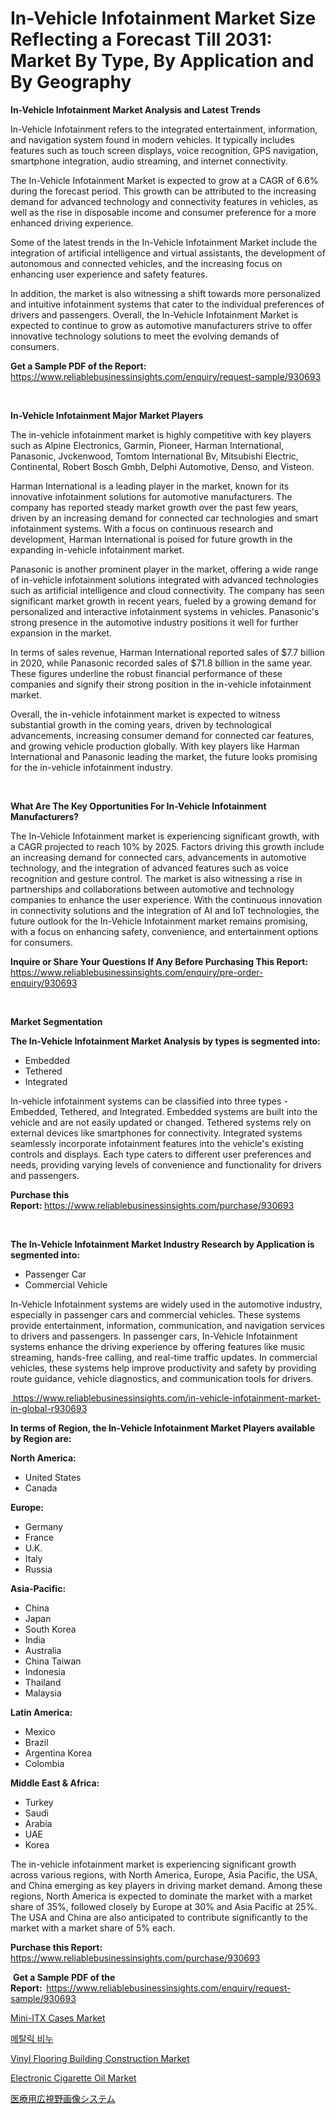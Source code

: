 <p><h1>In-Vehicle Infotainment Market Size Reflecting a Forecast Till 2031: Market By Type, By Application and By Geography</h1></p><p><strong>In-Vehicle Infotainment Market Analysis and Latest Trends</strong></p>
<p><p>In-Vehicle Infotainment refers to the integrated entertainment, information, and navigation system found in modern vehicles. It typically includes features such as touch screen displays, voice recognition, GPS navigation, smartphone integration, audio streaming, and internet connectivity.</p><p>The In-Vehicle Infotainment Market is expected to grow at a CAGR of 6.6% during the forecast period. This growth can be attributed to the increasing demand for advanced technology and connectivity features in vehicles, as well as the rise in disposable income and consumer preference for a more enhanced driving experience.</p><p>Some of the latest trends in the In-Vehicle Infotainment Market include the integration of artificial intelligence and virtual assistants, the development of autonomous and connected vehicles, and the increasing focus on enhancing user experience and safety features.</p><p>In addition, the market is also witnessing a shift towards more personalized and intuitive infotainment systems that cater to the individual preferences of drivers and passengers. Overall, the In-Vehicle Infotainment Market is expected to continue to grow as automotive manufacturers strive to offer innovative technology solutions to meet the evolving demands of consumers.</p></p>
<p><strong>Get a Sample PDF of the Report:&nbsp;</strong> <a href="https://www.reliablebusinessinsights.com/enquiry/request-sample/930693">https://www.reliablebusinessinsights.com/enquiry/request-sample/930693</a></p>
<p>&nbsp;</p>
<p><strong>In-Vehicle Infotainment Major Market Players</strong></p>
<p><p>The in-vehicle infotainment market is highly competitive with key players such as Alpine Electronics, Garmin, Pioneer, Harman International, Panasonic, Jvckenwood, Tomtom International Bv, Mitsubishi Electric, Continental, Robert Bosch Gmbh, Delphi Automotive, Denso, and Visteon.</p><p>Harman International is a leading player in the market, known for its innovative infotainment solutions for automotive manufacturers. The company has reported steady market growth over the past few years, driven by an increasing demand for connected car technologies and smart infotainment systems. With a focus on continuous research and development, Harman International is poised for future growth in the expanding in-vehicle infotainment market.</p><p>Panasonic is another prominent player in the market, offering a wide range of in-vehicle infotainment solutions integrated with advanced technologies such as artificial intelligence and cloud connectivity. The company has seen significant market growth in recent years, fueled by a growing demand for personalized and interactive infotainment systems in vehicles. Panasonic's strong presence in the automotive industry positions it well for further expansion in the market.</p><p>In terms of sales revenue, Harman International reported sales of $7.7 billion in 2020, while Panasonic recorded sales of $71.8 billion in the same year. These figures underline the robust financial performance of these companies and signify their strong position in the in-vehicle infotainment market.</p><p>Overall, the in-vehicle infotainment market is expected to witness substantial growth in the coming years, driven by technological advancements, increasing consumer demand for connected car features, and growing vehicle production globally. With key players like Harman International and Panasonic leading the market, the future looks promising for the in-vehicle infotainment industry.</p></p>
<p>&nbsp;</p>
<p><strong>What Are The Key Opportunities For In-Vehicle Infotainment Manufacturers?</strong></p>
<p><p>The In-Vehicle Infotainment market is experiencing significant growth, with a CAGR projected to reach 10% by 2025. Factors driving this growth include an increasing demand for connected cars, advancements in automotive technology, and the integration of advanced features such as voice recognition and gesture control. The market is also witnessing a rise in partnerships and collaborations between automotive and technology companies to enhance the user experience. With the continuous innovation in connectivity solutions and the integration of AI and IoT technologies, the future outlook for the In-Vehicle Infotainment market remains promising, with a focus on enhancing safety, convenience, and entertainment options for consumers.</p></p>
<p><strong>Inquire or Share Your Questions If Any Before Purchasing This Report:</strong> <a href="https://www.reliablebusinessinsights.com/enquiry/pre-order-enquiry/930693">https://www.reliablebusinessinsights.com/enquiry/pre-order-enquiry/930693</a></p>
<p>&nbsp;</p>
<p><strong>Market Segmentation</strong></p>
<p><strong>The In-Vehicle Infotainment Market Analysis by types is segmented into:</strong></p>
<p><ul><li>Embedded</li><li>Tethered</li><li>Integrated</li></ul></p>
<p><p>In-vehicle infotainment systems can be classified into three types - Embedded, Tethered, and Integrated. Embedded systems are built into the vehicle and are not easily updated or changed. Tethered systems rely on external devices like smartphones for connectivity. Integrated systems seamlessly incorporate infotainment features into the vehicle's existing controls and displays. Each type caters to different user preferences and needs, providing varying levels of convenience and functionality for drivers and passengers.</p></p>
<p><strong>Purchase this Report:&nbsp;</strong><a href="https://www.reliablebusinessinsights.com/purchase/930693">https://www.reliablebusinessinsights.com/purchase/930693</a></p>
<p>&nbsp;</p>
<p><strong>The In-Vehicle Infotainment Market Industry Research by Application is segmented into:</strong></p>
<p><ul><li>Passenger Car</li><li>Commercial Vehicle</li></ul></p>
<p><p>In-Vehicle Infotainment systems are widely used in the automotive industry, especially in passenger cars and commercial vehicles. These systems provide entertainment, information, communication, and navigation services to drivers and passengers. In passenger cars, In-Vehicle Infotainment systems enhance the driving experience by offering features like music streaming, hands-free calling, and real-time traffic updates. In commercial vehicles, these systems help improve productivity and safety by providing route guidance, vehicle diagnostics, and communication tools for drivers.</p></p>
<p><a href="https://www.reliablebusinessinsights.com/in-vehicle-infotainment-market-in-global-r930693">&nbsp;https://www.reliablebusinessinsights.com/in-vehicle-infotainment-market-in-global-r930693</a></p>
<p><strong>In terms of Region, the In-Vehicle Infotainment Market Players available by Region are:</strong></p>
<p>
    <p> <strong> North America: </strong>
        <ul>
            <li>United States</li>
            <li>Canada</li>
        </ul>
        </p> 
    <p> <strong> Europe: </strong>
        <ul>
            <li>Germany</li>
            <li>France</li>
            <li>U.K.</li>
            <li>Italy</li>
            <li>Russia</li>
        </ul>
        </p> 
    <p> <strong> Asia-Pacific: </strong>
        <ul>
            <li>China</li>
            <li>Japan</li>
            <li>South Korea</li>
            <li>India</li>
            <li>Australia</li>
            <li>China Taiwan</li>
            <li>Indonesia</li>
            <li>Thailand</li>
            <li>Malaysia</li>
        </ul>
        </p> 
    <p> <strong> Latin America: </strong>
        <ul>
            <li>Mexico</li>
            <li>Brazil</li>
            <li>Argentina Korea</li>
            <li>Colombia</li>
        </ul>
        </p> 
    <p> <strong> Middle East & Africa: </strong>
        <ul>
            <li>Turkey</li>
            <li>Saudi</li>
            <li>Arabia</li>
            <li>UAE</li>
            <li>Korea</li>
        </ul>
    </p>
    </p>
<p><p>The in-vehicle infotainment market is experiencing significant growth across various regions, with North America, Europe, Asia Pacific, the USA, and China emerging as key players in driving market demand. Among these regions, North America is expected to dominate the market with a market share of 35%, followed closely by Europe at 30% and Asia Pacific at 25%. The USA and China are also anticipated to contribute significantly to the market with a market share of 5% each.</p></p>
<p><strong>Purchase this Report: </strong><a href="https://www.reliablebusinessinsights.com/purchase/930693">https://www.reliablebusinessinsights.com/purchase/930693</a></p>
<p>&nbsp;<strong>Get a Sample PDF of the Report:&nbsp;&nbsp;</strong><a href="https://www.reliablebusinessinsights.com/enquiry/request-sample/930693">https://www.reliablebusinessinsights.com/enquiry/request-sample/930693</a></p>
<p><strong></strong></p>
<p><p><a href="https://www.linkedin.com/pulse/mini-itx-cases-market-analysis-its-cagr-segmentation-stz9e">Mini-ITX Cases Market</a></p><p><a href="https://github.com/DavidRobb19/Market-Research-Report-List-1/blob/main/952702677721.md">메탈릭 비누</a></p><p><a href="https://github.com/barbarakss89/Market-Research-Report-List-1/blob/main/vinyl-flooring-building-construction-market.md">Vinyl Flooring Building Construction Market</a></p><p><a href="https://issuu.com/reportprime-2/docs/electronic-cigarette-oil-market-size-2030.pptx">Electronic Cigarette Oil Market</a></p><p><a href="https://github.com/CieloStamm/Market-Research-Report-List-1/blob/main/877899283978.md">医療用広視野画像システム</a></p></p>